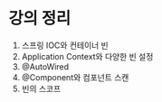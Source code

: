 # 강의 정리

1. 스프링 IOC와 컨테이너 빈
2. Application Context와 다양한 빈 설정
3. @AutoWired
4. @Component와 컴포넌트 스캔
5. 빈의 스코프
